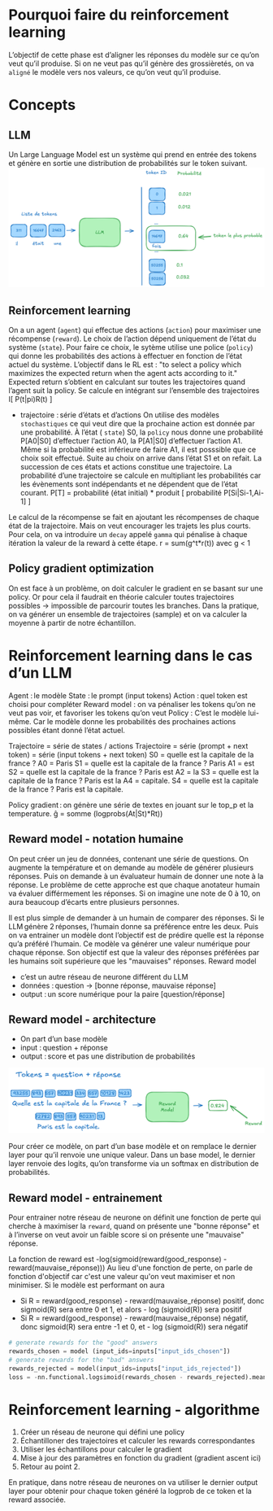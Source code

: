 # Pourquoi faire du reinforcement learning
L’objectif de cette phase est d’aligner les réponses du modèle sur ce qu’on veut qu’il produise. Si on ne veut pas qu’il génère des grossièretés, on va `aligné` le modèle vers nos valeurs, ce qu’on veut qu’il produise.

# Concepts
## LLM
Un Large Language Model est un système qui prend en entrée des tokens et génère en sortie une distribution de probabilités sur le token suivant.
[![](images/llm-token-probs.png)](images/llm-token-probs.png)

## Reinforcement learning
On a un agent (`agent`) qui effectue des actions (`action`) pour maximiser une récompense (`reward`).
Le choix de l’action dépend uniquement de l’état du système (`state`). 
Pour faire ce choix, le sytème utilise une police (`policy`) qui donne les probabilités des actions à effectuer en fonction de l’état actuel du système. 
L’objectif dans le RL est : "to select a policy which maximizes the expected return when the agent acts according to it."
Expected return s’obtient en calculant sur toutes les trajectoires quand l’agent suit la policy.
Se calcule en intégrant sur l’ensemble des trajectoires I[ P(t|pi)R(t) ]
- trajectoire : série d’états et d’actions 
On utilise des modèles `stochastiques` ce qui veut dire que la prochaine action est donnée par une probabilité. À l’état (
`state`) S0, la `policy` nous donne une probabilité P[A0|S0] d’effectuer l’action A0, la P[A1|S0] d’effectuer l’action A1. Même si la probabilité est inférieure de faire A1, il est posssible que ce choix soit effectué. Suite au choix on arrive dans l’état S1 et on refait.
La succession de ces états et actions constitue une trajectoire.
La probabilité d’une trajectoire se calcule en multipliant les probabilités car les évènements sont indépendants et ne dépendent que de l’état courant.
P[T] = probabilité (état initial) * produit [ probabilité P[Si|Si-1,Ai-1] ]

Le calcul de la récompense se fait en ajoutant les récompenses de chaque état de la trajectoire. Mais on veut encourager les trajets les plus courts. Pour cela, on va introduire un `decay` appelé `gamma` qui pénalise à chaque itération la valeur de la reward à cette étape.
r = sum(g^t*r(t)) avec g < 1

## Policy gradient optimization
On est face à un problème, on doit calculer le gradient en se basant sur une policy. Or pour cela il faudrait en théorie calculer toutes trajectoires possibles -> impossible de parcourir toutes les branches.
Dans la pratique, on va générer un ensemble de trajectoires (sample) et on va calculer la moyenne à partir de notre échantillon.

 
# Reinforcement learning dans le cas d’un LLM
Agent : le modèle
State : le prompt (input tokens)
Action : quel token est choisi pour compléter
Reward model : on va pénaliser les tokens qu’on ne veut pas voir, et favoriser les tokens qu’on veut
Policy : C’est le modèle lui-même. Car le modèle donne les probabilités des prochaines actions possibles étant donné l’état actuel.

Trajectoire = série de states / actions
Trajectoire = série (prompt + next token) = série (input tokens + next token)
S0 = quelle est la capitale de la france ?
A0 = Paris
S1 = quelle est la capitale de la france ? Paris
A1 = est
S2 = quelle est la capitale de la france ? Paris est
A2 = la
S3 = quelle est la capitale de la france ? Paris est la
A4 = capitale.
S4 = quelle est la capitale de la france ? Paris est la capitale.

Policy gradient : on génère une série de textes en jouant sur le top_p et la temperature.
ĝ = somme (logprobs(At|St)*Rt)) 

## Reward model - notation humaine
On peut créer un jeu de données, contenant une série de questions. On augmente la température et on demande au modèle de générer plusieurs réponses.
Puis on demande à un évaluateur humain de donner une note à la réponse.
Le problème de cette approche est que chaque anotateur humain va évaluer différmement les réponses. Si on imagine une note de 0 à 10, on aura beaucoup d’écarts entre plusieurs personnes.

Il est plus simple de demander à un humain de comparer des réponses. Si le LLM génère 2 réponses, l’humain donne sa préférence entre les deux.
Puis on va entrainer un modèle dont l’objectif est de prédire quelle est la réponse qu’a préféré l’humain.
Ce modèle va générer une valeur numérique pour chaque réponse. Son objectif est que la valeur des réponses préférées par les humains soit supérieure que les "mauvaises" réponses.
Reward model
- c’est un autre réseau de neurone différent du LLM
- données : question -> [bonne réponse, mauvaise réponse]
- output : un score numérique pour la paire [question/réponse]

## Reward model - architecture
- On part d’un base modèle
- input : question + réponse
- output : score et pas une distribution de probabilités

[![](images/reward-model.png)](images/reward-model.png)

Pour créer ce modèle, on part d’un base modèle et on remplace le dernier layer pour qu’il renvoie une unique valeur.
Dans un base model, le dernier layer renvoie des logits, qu’on transforme via un softmax en distribution de probabilités.

## Reward model - entrainement
Pour entrainer notre réseau de neurone on définit une fonction de perte qui cherche à maximiser la `reward`, quand on présente une "bonne réponse" et à l’inverse on veut avoir un faible score si on présente une "mauvaise" réponse.

La fonction de reward est -log(sigmoid(reward(good_response) - reward(mauvaise_réponse)))
Au lieu d'une fonction de perte, on parle de fonction d'objectif car c'est une valeur qu'on veut maximiser et non minimiser.
Si le modèle est performant on aura
 - Si R = reward(good_response) - reward(mauvaise_réponse) positif, donc sigmoid(R) sera entre 0 et 1, et alors - log (sigmoid(R)) sera positif
 - Si R = reward(good_response) - reward(mauvaise_réponse) négatif, donc sigmoid(R) sera entre -1 et 0, et - log (sigmoid(R)) sera négatif

 ```python
 # generate rewards for the "good" answers
rewards_chosen = model (input_ids=inputs["input_ids_chosen"])
# generate rewards for the "bad" answers
rewards_rejected = model(input_ids=inputs["input_ids_rejected"])
loss = -nn.functional.logsimoid(rewards_chosen - rewards_rejected).mean()
 ```

 # Reinforcement learning - algorithme
 1. Créer un réseau de neurone qui défini une policy
 2. Échantilloner des trajectoires et calculer les rewards correspondantes
 3. Utiliser les échantillons pour calculer le gradient
 4. Mise à jour des paramètres en fonction du gradient (gradient ascent ici)
 5. Retour au point 2.

En pratique, dans notre réseau de neurones on va utiliser le dernier output layer pour obtenir pour chaque token généré la logprob de ce token et la reward associée.
